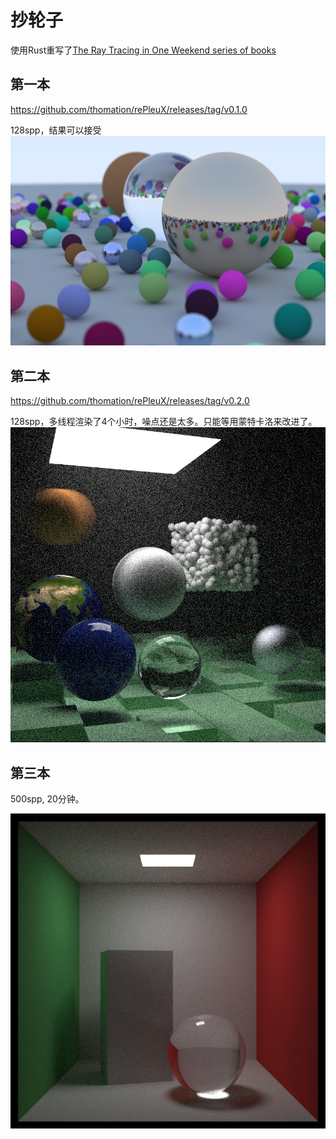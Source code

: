 # 抄轮子
使用Rust重写了[The Ray Tracing in One Weekend series of books](https://raytracing.github.io/)
## 第一本
https://github.com/thomation/rePleuX/releases/tag/v0.1.0

128spp，结果可以接受
![result](./result/v1_spp128.png)
## 第二本
https://github.com/thomation/rePleuX/releases/tag/v0.2.0

128spp，多线程渲染了4个小时，噪点还是太多。只能等用蒙特卡洛来改进了。
![result](./result/v2_spp128.png)
## 第三本
500spp, 20分钟。

![result](./result/v3_spp500.png)